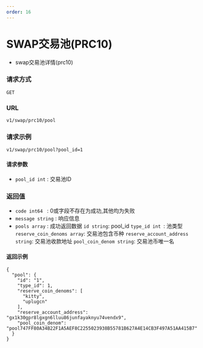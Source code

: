 ```yaml
---
order: 16
---
```


# SWAP交易池(PRC10)

- swap交易池详情(prc10) 

### 请求方式
`GET`

### URL
`v1/swap/prc10/pool`

### 请求示例

```
v1/swap/prc10/pool?pool_id=1
```


#### 请求参数

- `pool_id int` : 交易池ID

### 返回值
- `code int64 `  : 0或字段不存在为成功,其他均为失败
- `message string` : 响应信息
- `pools array` : 成功返回数据
  `id string`: pool_id
  `type_id int `: 池类型
  `reserve_coin_denoms array`: 交易池包含币种
  `reserve_account_address string`: 交易池收款地址
  `pool_coin_denom string`: 交易池币唯一名


#### 返回示例
```json5
{
  "pool": {
    "id": "1",
    "type_id": 1,
    "reserve_coin_denoms": [
      "kitty",
      "uplugcn"
    ],
    "reserve_account_address": "gx1k30gpr8lgxgn6lluu86junfayaknyu74vendx9",
    "pool_coin_denom": "pool747FF80A34B22F1A5AEF8C2255023938B55781B627A4E14CB3F497A51AA415B7"
  }
}
```